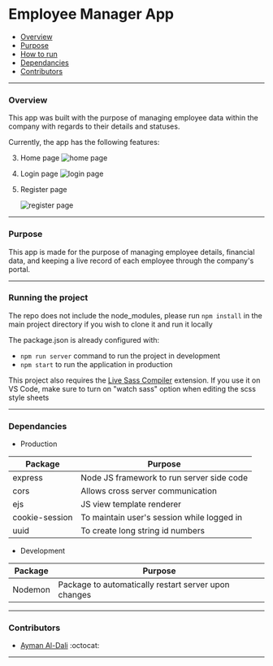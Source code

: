 # Employee Manager App

- [Overview](#overview)
- [Purpose](#purpose)
- [How to run](#running-the-project)
- [Dependancies](#dependancies)
- [Contributors](#contributors)

---

### Overview

This app was built with the purpose of managing employee data within the company with regards to their details and statuses.

Currently, the app has the following features: 

3. Home page
    <img src="https://puu.sh/HvEZA/5441f7302e.png" alt="home page" />

5. Login page
    <img src="https://puu.sh/HvEZJ/0d1473e690.png" alt="login page" />

6. Register page
    
    <img src="https://puu.sh/HvF00/96fc6620f8.png" alt="register page" />
    
---

### Purpose

This app is made for the purpose of managing employee details, financial data, and keeping a live record of each employee through the company's portal.

---

### Running the project

The repo does not include the node_modules, please run `npm install` in the main project 
directory if you wish to clone it and run it locally

The package.json is already configured with:
- `npm run server` command to run the project in development
- `npm start` to run the application in production

This project also requires the
[Live Sass Compiler](https://marketplace.visualstudio.com/items?itemName=ritwickdey.live-sass) extension. 
If you use it on VS Code, make sure to turn on "watch sass" option when editing the scss style sheets

---

### Dependancies

- Production

| Package                        | Purpose                                                       |
|--------------------------------|---------------------------------------------------------------|
| express                        | Node JS framework to run server side code                     |
| cors                           | Allows cross server communication                             |
| ejs                            | JS view template renderer                                     |
| cookie-session                 | To maintain user's session while logged in                    |
| uuid                           | To create long string id numbers                              |


- Development

| Package                        | Purpose                                                       |
|--------------------------------|---------------------------------------------------------------|
| Nodemon                        | Package to automatically restart server upon changes          |

---

### Contributors

- [Ayman Al-Dali](https://github.com/ayman-d) :octocat:

---
